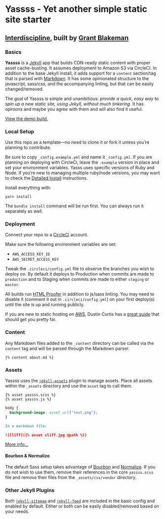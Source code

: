 # Yassss - Yet another simple static site starter
## [Interdiscipline](https://interdiscipline.com), built by [Grant Blakeman](https://instagram.com/grant.blakeman)

### Basics

**Yassss** is a [Jekyll](https://jekyllrb.com/) app that builds CDN-ready static content with proper asset cache-busting. It assumes deployment to Amazon S3 via CircleCI. In addition to the base Jekyll install, it adds support for a `content` section/tag that is parsed with [Markdown](https://daringfireball.net/projects/markdown/). It has some opinionated structure to the javascript, sass/css, and the accompanying linting, but that can be easily changed/removed.

The goal of Yassss is simple and unambitious: _provide a quick, easy way to spin up a new static site, using Jekyll, without much tinkering_. It has opinions and maybe you agree with them and will also find it useful.

[View the demo build.](https://yassss.site)

### Local Setup

Use this repo as a template—no need to clone it or fork it unless you’re planning to contribute.

Be sure to copy `_config.example.yml` and name it `_config.yml`. If you are planning on deploying with CircleCI, leave the `.example` version in place and set your environment variables. Yasss uses specific versions of Ruby and Node. If you’re new to managing multiple ruby/node versions, you may want to check the [Detailed Install](https://github.com/gblakeman/yassss/blob/master/DETAILED_INSTALL.md) instructions.

Install everything with:

`yarn install`

The `bundle install` command will be run first. You can always run it separately as well.

### Deployment

Connect your repo to a [CircleCI](https://circleci.com) account.

Make sure the following environment variables are set:

* `AWS_ACCESS_KEY_ID`
* `AWS_SECRET_ACCESS_KEY`

Tweak the `.circleci/config.yml` file to observe the branches you wish to deploy on. By default it deploys to Production when commits are made to `production` and to Staging when commits are made to either `staging` or `master`.

All builds run [HTML Proofer](https://github.com/gjtorikian/html-proofer) in addition to js/sass linting. You may need to disable it (comment it out in `.circleci/config.yml`) on your first deploy(s) until the site is up and running publicly.

If you are new to static hosting on [AWS](http://aws.amazon.com), Dustin Curtis has a [great guide](https://dcurt.is/how-to-host-a-static-website-on-aws-with-https) that should get you pretty far.

### Content

Any Markdown files added to the `_content` directory can be called via the `content` tag and will be parsed through the Markdown parser.

```
{% content about.md %}
```

### Assets

Yassss uses the [`jekyll-assets`](https://github.com/envygeeks/jekyll-assets) plugin to manage assets. Place all assets within the `_assets` directory and use the `asset` tag to call them.

```liquid
{% asset yassss.scss %}
{% asset yassss.js %}
```

```css
body {
  background-image: asset_url("test.png");
}
```

```markdown
In a markdown file:

![Cliff]({% asset cliff.jpg @path %})
```

[More info…](https://github.com/envygeeks/jekyll-assets)

#### Bourbon & Normalize

The default Sass setup takes advantage of [Bourbon](https://www.bourbon.io) and [Normalize](https://github.com/necolas/normalize.css). If you do not wish to use them, remove their references in the core `yassss.scss` file and remove their files from the `_assets/css/vendor` directory.

### Other Jekyll Plugins

Both [`jekyll-sitemap`](https://github.com/jekyll/jekyll-sitemap) and [`jekyll-feed`](https://github.com/jekyll/jekyll-feed) are included in the basic config and enabled by default. Either or both can be easily disabled/removed based on your needs.
